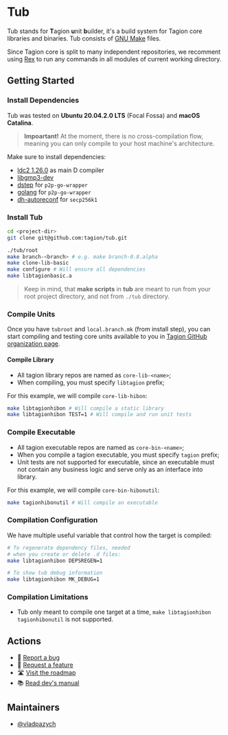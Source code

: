 # Tub

Tub stands for **T**agion **u**nit **b**uilder, it's a build system for Tagion core libraries and binaries. Tub consists of [GNU Make](https://www.gnu.org/software/make/) files.

Since Tagion core is split to many independent repositories, we recomment using [Rex](https://github.com/tagion/rex) to run any commands in all modules of current working directory.

## Getting Started

### Install Dependencies

Tub was tested on **Ubuntu 20.04.2.0 LTS** (Focal Fossa) and **macOS Catalina**.

> **Impoartant!** At the moment, there is no cross-compilation flow, meaning you can only compile to your host machine's architecture.

Make sure to install dependencies:

- [ldc2 1.26.0](https://github.com/ldc-developers/ldc/releases/tag/v1.26.0) as main D compiler
- [libgmp3-dev](https://packages.ubuntu.com/bionic/libgmp3-dev)
- [dstep](https://github.com/jacob-carlborg/dstep) for `p2p-go-wrapper`
- [golang](https://golang.org/doc/install#download) for `p2p-go-wrapper`
- [dh-autoreconf](https://packages.ubuntu.com/bionic/dh-autoreconf) for `secp256k1`

### Install Tub

```bash
cd <project-dir>
git clone git@github.com:tagion/tub.git

./tub/root
make branch-<branch> # e.g. make branch-0.8.alpha
make clone-lib-basic
make configure # Will ensure all dependencies
make libtagionbasic.a
```

> Keep in mind, that **make scripts** in **tub** are meant to run from your root project directory, and not from `./tub` directory.

### Compile Units

Once you have `tubroot` and `local.branch.mk` (from install step), you can start compiling and testing core units available to you in [Tagion GitHub organization page](https://github.com/tagion?q=core-&type=&language=&sort=).

#### Compile Library

- All tagion library repos are named as `core-lib-<name>`;
- When compiling, you must specify `libtagion` prefix;

For this example, we will compile `core-lib-hibon`:

```bash
make libtagionhibon # Will compile a static library
make libtagionhibon TEST=1 # Will compile and run unit tests
```

### Compile Executable

- All tagion executable repos are named as `core-bin-<name>`;
- When you compile a tagion executable, you must specify `tagion` prefix;
- Unit tests are not supported for executable, since an executable must not contain any business logic and serve only as an interface into library.

For this example, we will compile `core-bin-hibonutil`:

```bash
make tagionhibonutil # Will compile an executable
```

### Compilation Configuration

We have multiple useful variable that control how the target is compiled:

```bash
# To regenerate dependency files, needed
# when you create or delete .d files:
make libtagionhibon DEPSREGEN=1

# To show tub debug information
make libtagionhibon MK_DEBUG=1
```

### Compilation Limitations

- Tub only meant to compile one target at a time, `make libtagionhibon tagionhibonutil` is not supported.
  
## Actions

- 🐞 [Report a bug](https://github.com/tagion/tub/issues/new)
- 🔺 [Request a feature](https://github.com/tagion/tub/issues/new)
- 🛣 [Visit the roadmap](https://github.com/tagion/tub/projects/1)
- 📚 [Read dev's manual](https://github.com/tagion/manual)

## Maintainers

- [@vladpazych](https://github.com/vladpazych)
